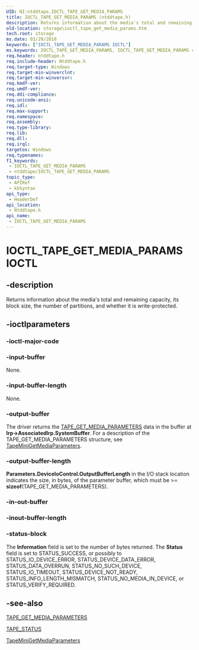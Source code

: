 ```yaml
---
UID: NI:ntddtape.IOCTL_TAPE_GET_MEDIA_PARAMS
title: IOCTL_TAPE_GET_MEDIA_PARAMS (ntddtape.h)
description: Returns information about the media's total and remaining capacity, its block size, the number of partitions, and whether it is write-protected.
old-location: storage\ioctl_tape_get_media_params.htm
tech.root: storage
ms.date: 03/29/2018
keywords: ["IOCTL_TAPE_GET_MEDIA_PARAMS IOCTL"]
ms.keywords: IOCTL_TAPE_GET_MEDIA_PARAMS, IOCTL_TAPE_GET_MEDIA_PARAMS control, IOCTL_TAPE_GET_MEDIA_PARAMS control code [Storage Devices], k307_c8991fab-1c8d-4792-9ecc-6bb7e4643e68.xml, ntddtape/IOCTL_TAPE_GET_MEDIA_PARAMS, storage.ioctl_tape_get_media_params
req.header: ntddtape.h
req.include-header: Ntddtape.h
req.target-type: Windows
req.target-min-winverclnt: 
req.target-min-winversvr: 
req.kmdf-ver: 
req.umdf-ver: 
req.ddi-compliance: 
req.unicode-ansi: 
req.idl: 
req.max-support: 
req.namespace: 
req.assembly: 
req.type-library: 
req.lib: 
req.dll: 
req.irql: 
targetos: Windows
req.typenames: 
f1_keywords:
 - IOCTL_TAPE_GET_MEDIA_PARAMS
 - ntddtape/IOCTL_TAPE_GET_MEDIA_PARAMS
topic_type:
 - APIRef
 - kbSyntax
api_type:
 - HeaderDef
api_location:
 - Ntddtape.h
api_name:
 - IOCTL_TAPE_GET_MEDIA_PARAMS
---
```


# IOCTL_TAPE_GET_MEDIA_PARAMS IOCTL


## -description

Returns information about the media's total and remaining capacity, its block size, the number of partitions, and whether it is write-protected.

## -ioctlparameters

### -ioctl-major-code

### -input-buffer

None.

### -input-buffer-length

None.

### -output-buffer

The driver returns the <a href="/windows-hardware/drivers/ddi/ntddtape/ns-ntddtape-_tape_get_media_parameters">TAPE_GET_MEDIA_PARAMETERS</a> data in the buffer at <b>Irp->AssociatedIrp.SystemBuffer</b>. For a description of the TAPE_GET_MEDIA_PARAMETERS structure, see <a href="/windows-hardware/drivers/ddi/minitape/nc-minitape-tape_process_command_routine">TapeMiniGetMediaParameters</a>.

### -output-buffer-length

<b>Parameters.DeviceIoControl.OutputBufferLength</b> in the I/O stack location indicates the size, in bytes, of the parameter buffer, which must be >= <b>sizeof</b>(TAPE_GET_MEDIA_PARAMETERS).

### -in-out-buffer

### -inout-buffer-length

### -status-block

The <b>Information</b> field is set to the number of bytes returned. The <b>Status</b> field is set to STATUS_SUCCESS, or possibly to STATUS_IO_DEVICE_ERROR, STATUS_DEVICE_DATA_ERROR, STATUS_DATA_OVERRUN, STATUS_NO_SUCH_DEVICE, STATUS_IO_TIMEOUT, STATUS_DEVICE_NOT_READY, STATUS_INFO_LENGTH_MISMATCH, STATUS_NO_MEDIA_IN_DEVICE, or STATUS_VERIFY_REQUIRED.

## -see-also

<a href="/windows-hardware/drivers/ddi/ntddtape/ns-ntddtape-_tape_get_media_parameters">TAPE_GET_MEDIA_PARAMETERS</a>



<a href="/windows-hardware/drivers/ddi/minitape/ne-minitape-_tape_status">TAPE_STATUS</a>



<a href="/windows-hardware/drivers/ddi/minitape/nc-minitape-tape_process_command_routine">TapeMiniGetMediaParameters</a>
